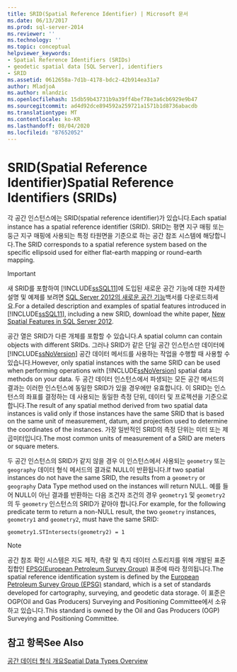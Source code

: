```yaml
---
title: SRID(Spatial Reference Identifier) | Microsoft 문서
ms.date: 06/13/2017
ms.prod: sql-server-2014
ms.reviewer: ''
ms.technology: ''
ms.topic: conceptual
helpviewer_keywords:
- Spatial Reference Identifiers (SRIDs)
- geodetic spatial data [SQL Server], identifiers
- SRID
ms.assetid: 0612658a-7d1b-4178-bdc2-42b914ea31a7
author: MladjoA
ms.author: mlandzic
ms.openlocfilehash: 15db59b43731b9a39ff4bef78e3a6cb6929e9b47
ms.sourcegitcommit: ad4d92dce894592a259721a1571b1d8736abacdb
ms.translationtype: MT
ms.contentlocale: ko-KR
ms.lasthandoff: 08/04/2020
ms.locfileid: "87652052"
---
```

# <a name="spatial-reference-identifiers-srids"></a><span data-ttu-id="c05c7-102">SRID(Spatial Reference Identifier)</span><span class="sxs-lookup"><span data-stu-id="c05c7-102">Spatial Reference Identifiers (SRIDs)</span></span>
  <span data-ttu-id="c05c7-103">각 공간 인스턴스에는 SRID(spatial reference identifier)가 있습니다.</span><span class="sxs-lookup"><span data-stu-id="c05c7-103">Each spatial instance has a spatial reference identifier (SRID).</span></span> <span data-ttu-id="c05c7-104">SRID는 평면 지구 매핑 또는 둥근 지구 매핑에 사용되는 특정 타원면을 기준으로 하는 공간 참조 시스템에 해당합니다.</span><span class="sxs-lookup"><span data-stu-id="c05c7-104">The SRID corresponds to a spatial reference system based on the specific ellipsoid used for either flat-earth mapping or round-earth mapping.</span></span>  
  
> [!IMPORTANT]  
>  <span data-ttu-id="c05c7-105">새 SRID를 포함하여 [!INCLUDE[ssSQL11](../../includes/sssql11-md.md)]에 도입된 새로운 공간 기능에 대한 자세한 설명 및 예제를 보려면 [SQL Server 2012의 새로운 공간 기능](https://go.microsoft.com/fwlink/?LinkId=226407)백서를 다운로드하세요.</span><span class="sxs-lookup"><span data-stu-id="c05c7-105">For a detailed description and examples of spatial features introduced in [!INCLUDE[ssSQL11](../../includes/sssql11-md.md)], including a new SRID, download the white paper, [New Spatial Features in SQL Server 2012](https://go.microsoft.com/fwlink/?LinkId=226407).</span></span>  
  
 <span data-ttu-id="c05c7-106">공간 열은 SRID가 다른 개체를 포함할 수 있습니다.</span><span class="sxs-lookup"><span data-stu-id="c05c7-106">A spatial column can contain objects with different SRIDs.</span></span> <span data-ttu-id="c05c7-107">그러나 SRID가 같은 단일 공간 인스턴스만 데이터에 [!INCLUDE[ssNoVersion](../../includes/ssnoversion-md.md)] 공간 데이터 메서드를 사용하는 작업을 수행할 때 사용할 수 있습니다.</span><span class="sxs-lookup"><span data-stu-id="c05c7-107">However, only spatial instances with the same SRID can be used when performing operations with [!INCLUDE[ssNoVersion](../../includes/ssnoversion-md.md)] spatial data methods on your data.</span></span> <span data-ttu-id="c05c7-108">두 공간 데이터 인스턴스에서 파생되는 모든 공간 메서드의 결과는 이러한 인스턴스에 동일한 SRID가 있을 경우에만 유효합니다. 이 SRID는 인스턴스의 좌표를 결정하는 데 사용되는 동일한 측정 단위, 데이터 및 프로젝션을 기준으로 합니다.</span><span class="sxs-lookup"><span data-stu-id="c05c7-108">The result of any spatial method derived from two spatial data instances is valid only if those instances have the same SRID that is based on the same unit of measurement, datum, and projection used to determine the coordinates of the instances.</span></span> <span data-ttu-id="c05c7-109">가장 일반적인 SRID의 측정 단위는 미터 또는 제곱미터입니다.</span><span class="sxs-lookup"><span data-stu-id="c05c7-109">The most common units of measurement of a SRID are meters or square meters.</span></span>  
  
 <span data-ttu-id="c05c7-110">두 공간 인스턴스의 SRID가 같지 않을 경우 이 인스턴스에서 사용되는 `geometry` 또는 `geography` 데이터 형식 메서드의 결과로 NULL이 반환됩니다.</span><span class="sxs-lookup"><span data-stu-id="c05c7-110">If two spatial instances do not have the same SRID, the results from a `geometry` or `geography` Data Type method used on the instances will return NULL.</span></span> <span data-ttu-id="c05c7-111">예를 들어 NULL이 아닌 결과를 반환하는 다음 조건자 조건의 경우 `geometry1` 및 `geometry2`의 두 `geometry` 인스턴스의 SRID가 같아야 합니다.</span><span class="sxs-lookup"><span data-stu-id="c05c7-111">For example, for the following predicate term to return a non-NULL result, the two `geometry` instances, `geometry1` and `geometry2`, must have the same SRID:</span></span>  
  
 `geometry1.STIntersects(geometry2) = 1`  
  
> [!NOTE]  
>  <span data-ttu-id="c05c7-112">공간 참조 확인 시스템은 지도 제작, 측량 및 측지 데이터 스토리지를 위해 개발된 표준 집합인 [EPSG(European Petroleum Survey Group)](https://go.microsoft.com/fwlink/?LinkId=99349) 표준에 따라 정의됩니다.</span><span class="sxs-lookup"><span data-stu-id="c05c7-112">The spatial reference identification system is defined by the [European Petroleum Survey Group (EPSG)](https://go.microsoft.com/fwlink/?LinkId=99349) standard, which is a set of standards developed for cartography, surveying, and geodetic data storage.</span></span> <span data-ttu-id="c05c7-113">이 표준은 OGP(Oil and Gas Producers) Surveying and Positioning Committee에서 소유하고 있습니다.</span><span class="sxs-lookup"><span data-stu-id="c05c7-113">This standard is owned by the Oil and Gas Producers (OGP) Surveying and Positioning Committee.</span></span>  
  
## <a name="see-also"></a><span data-ttu-id="c05c7-114">참고 항목</span><span class="sxs-lookup"><span data-stu-id="c05c7-114">See Also</span></span>  
 [<span data-ttu-id="c05c7-115">공간 데이터 형식 개요</span><span class="sxs-lookup"><span data-stu-id="c05c7-115">Spatial Data Types Overview</span></span>](spatial-data-types-overview.md)  
  
  
